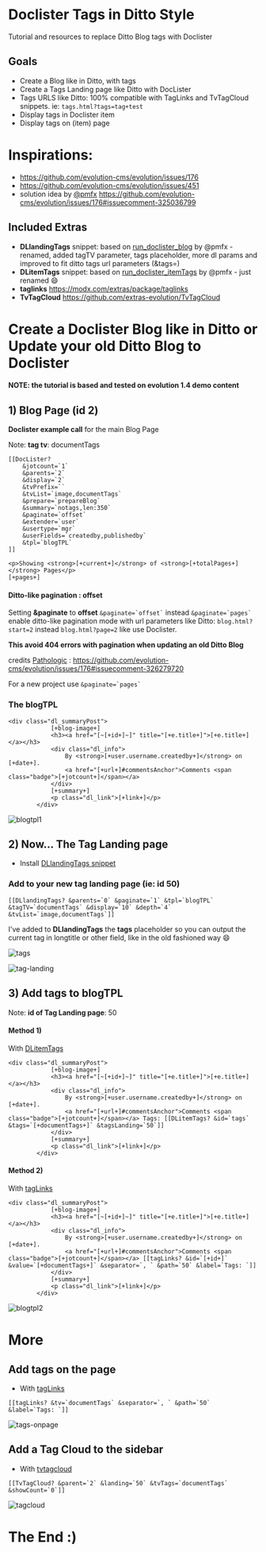 # Doclister Tags in Ditto Style
Tutorial and resources to replace Ditto Blog tags with Doclister

## Goals
* Create a Blog like in Ditto, with tags
* Create a Tags Landing page like Ditto with DocLister
* Tags URLS like Ditto: 100% compatible with TagLinks and TvTagCloud snippets. ie:  ```tags.html?tags=tag+test```
* Display tags in Doclister item
* Display tags on (item) page

# Inspirations: 
* https://github.com/evolution-cms/evolution/issues/176
* https://github.com/evolution-cms/evolution/issues/451
* solution idea by [@pmfx](https://github.com/pmfx) https://github.com/evolution-cms/evolution/issues/176#issuecomment-325036799

## Included Extras
* **DLlandingTags** snippet: based on [run_doclister_blog](https://gist.github.com/pmfx/bef18541b1835d0855ececf231fa973d) by @pmfx - renamed, added tagTV parameter, tags placeholder, more dl params and improved to fit ditto tags url parameters (&tags=)
* **DLitemTags** snippet: based on [run_doclister_itemTags](https://gist.github.com/pmfx/66da4628fbfd34d7a7d4019d70287c07) by @pmfx - just renamed :smile:
* **taglinks** https://modx.com/extras/package/taglinks
* **TvTagCloud** https://github.com/extras-evolution/TvTagCloud


# Create a Doclister Blog like in Ditto or Update your old Ditto Blog to Doclister

#### NOTE: the tutorial is based and tested on evolution 1.4 demo content

## 1) Blog Page (id 2)

**Doclister example call** for the main Blog Page

Note: **tag tv**: documentTags

```
[[DocLister? 
	&jotcount=`1`
	&parents=`2` 
	&display=`2`
	&tvPrefix=``
	&tvList=`image,documentTags`
	&prepare=`prepareBlog`
	&summary=`notags,len:350` 
	&paginate=`offset` 
	&extender=`user` 
	&usertype=`mgr` 
	&userFields=`createdby,publishedby` 
	&tpl=`blogTPL` 
]]

<p>Showing <strong>[+current+]</strong> of <strong>[+totalPages+]</strong> Pages</p>
[+pages+]
```
#### Ditto-like pagination : offset
Setting **&paginate** to **offset** ``` &paginate=`offset` ``` instead ```&paginate=`pages` ```  enable ditto-like pagination mode with url parameters like Ditto: ```blog.html?start=2``` instead ```blog.html?page=2``` like use Doclister.

**This avoid 404 errors with pagination when updating an old Ditto Blog** 

credits [Pathologic](https://github.com/Pathologic) : https://github.com/evolution-cms/evolution/issues/176#issuecomment-326279720 

For a new project use ```&paginate=`pages` ```

### The blogTPL

```
<div class="dl_summaryPost">
			[+blog-image+]	
			<h3><a href="[~[+id+]~]" title="[+e.title+]">[+e.title+]</a></h3>
			<div class="dl_info">
				By <strong>[+user.username.createdby+]</strong> on [+date+].
				<a href="[+url+]#commentsAnchor">Comments <span class="badge">[+jotcount+]</span></a>
			</div>
			[+summary+]
			<p class="dl_link">[+link+]</p>
		</div>
```
![blogtpl1](https://user-images.githubusercontent.com/7342798/35296125-5a305916-007b-11e8-8c0f-4c0636cf0ba2.png)

## 2) Now... The Tag Landing page

* Install [DLlandingTags snippet](https://github.com/Nicola1971/Doclister-Tags-in-Ditto-Style/blob/master/install/assets/snippets/DLlandingTags.tpl)

### Add to your new tag landing page (ie: id 50)
```
[[DLlandingTags? &parents=`0` &paginate=`1` &tpl=`blogTPL` &tagTV=`documentTags` &display=`10` &depth=`4` &tvList=`image,documentTags`]]
```
I've added to **DLlandingTags** the **tags** placeholder so you can output the current tag in longtitle or other field, like in the old fashioned way :smile:

![tags](https://user-images.githubusercontent.com/7342798/35295722-2eca1056-007a-11e8-9202-409b00875022.png)

![tag-landing](https://user-images.githubusercontent.com/7342798/35296256-cb3a15f2-007b-11e8-897b-b10b3e9e4963.png)

## 3) Add tags to blogTPL

Note: **id of Tag Landing page**: 50

#### Method 1) 
With [DLitemTags](https://github.com/Nicola1971/Doclister-Tags-in-Ditto-Style/blob/master/install/assets/snippets/DLitemTags.tpl)

```
<div class="dl_summaryPost">
			[+blog-image+]	
			<h3><a href="[~[+id+]~]" title="[+e.title+]">[+e.title+]</a></h3>
			<div class="dl_info">
				By <strong>[+user.username.createdby+]</strong> on [+date+].
				<a href="[+url+]#commentsAnchor">Comments <span class="badge">[+jotcount+]</span></a> Tags: [[DLitemTags? &id=`tags` &tags=`[+documentTags+]` &tagsLanding=`50`]]
			</div>
			[+summary+]
			<p class="dl_link">[+link+]</p>
		</div>
```
#### Method 2) 
With [tagLinks](https://github.com/Nicola1971/Doclister-Tags-in-Ditto-Style/blob/master/install/assets/snippets/tagLinks.tpl)

```
<div class="dl_summaryPost">
			[+blog-image+]	
			<h3><a href="[~[+id+]~]" title="[+e.title+]">[+e.title+]</a></h3>
			<div class="dl_info">
				By <strong>[+user.username.createdby+]</strong> on [+date+].
				<a href="[+url+]#commentsAnchor">Comments <span class="badge">[+jotcount+]</span></a> [[tagLinks? &id=`[+id+]` &value=`[+documentTags+]` &separator=`, ` &path=`50` &label=`Tags: `]]
			</div>
			[+summary+]
			<p class="dl_link">[+link+]</p>
		</div>
```
![blogtpl2](https://user-images.githubusercontent.com/7342798/35296150-6ee8d55e-007b-11e8-9f43-1099f3cb43bb.png)

# More 

## Add tags on the page
* With [tagLinks](https://github.com/Nicola1971/Doclister-Tags-in-Ditto-Style/blob/master/install/assets/snippets/tagLinks.tpl)
```
[[tagLinks? &tv=`documentTags` &separator=`, ` &path=`50` &label=`Tags: `]]
```
![tags-onpage](https://user-images.githubusercontent.com/7342798/35296349-099b9f28-007c-11e8-9b43-a5c751207454.png)

## Add a Tag Cloud to the sidebar
* With [tvtagcloud](https://github.com/Nicola1971/Doclister-Tags-in-Ditto-Style/blob/master/install/assets/snippets/tvtagcloud.tpl)
```
[[TvTagCloud? &parent=`2` &landing=`50` &tvTags=`documentTags` &showCount=`0`]]
```
![tagcloud](https://user-images.githubusercontent.com/7342798/35296362-1a1a8ef4-007c-11e8-9939-124521ab22e4.png)

# The End :)
